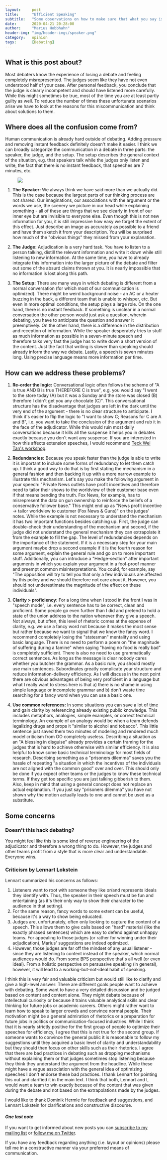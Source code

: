 ```yaml
---
layout:     post
title:      "Efficient Speaking"
subtitle:   "Some observations on how to make sure that what you say is being heard"
date:       2020-04-21 20:28:00
author:     "Marius Hobbhahn"
header-img: "img/header-imgs/speaker.png"
category:   opinion
tags:       [Debating]
---
```


## What is this post about?

Most debaters know the experience of losing a debate and feeling completely misrepresented. The judges seem like they have not even understood half of your case. After personal feedback, you conclude that the judge is clearly incompetent and should have listened more carefully. While this might sometimes be true, most of the time you are at least partly guilty as well. To reduce the number of times these unfortunate scenarios arise we have to look at the reasons for this miscommunication and think about solutions to them.

## Where does all the confusion come from?

Human communication is already hard outside of debating. Adding pressure and removing instant feedback definitely doesn't make it easier. I think we can broadly categorize the communication in a debate in three parts: the speaker, the judge, and the setup. The setup describes the general context of the situation, e.g. that speakers talk while the judges only listen and write, the fact that there is no instant feedback, that speeches are 7 minutes, etc.

<figure>
  <img src="/img/Efficient_Speeches/setup.png"/>
</figure>

1. **The Speaker:** We always think we have said more than we actually did. This is the case because the largest parts of our thinking process are not shared. Our imaginations, our associations with the argument or the words we use, the scenery we picture in our head while explaining something - all of these are things that we see clearly in front of our inner eye but are invisible to everyone else. Even though this is not new information for you, it is still impressive how easy we forget the extent of this effect. Just describe an image as accurately as possible to a friend and have them sketch it from your description. You will be surprised how much of the "obvious things" they missed from your explanation.

2. **The Judge:** Adjudication is a very hard task. You have to listen to a person talking, distill the relevant information and write it down while still listening to new information. At the same time, you have to already integrate this information into the larger picture of the debate and filter out some of the absurd claims thrown at you. It is nearly impossible that no information is lost along this path.

3. **The Setup:** There are many ways in which debating is different from a normal conversation (for which most of our communication is optimized). There might be weird background noise - an AC or a heater buzzing in the back, a different team that is unable to whisper, etc. But even in more optimal conditions, the setup plays a large role. On the one hand, there is no instant feedback. If something is unclear in a normal conversation the other person would just ask a question, wherein debating, you have to anticipate the question and answer it preemptively. On the other hand, there is a difference in the distribution and reception of information. While the speaker desperately tries to stuff as much information as possible in a seven-minute speech and therefore talks very fast the judge has to write down a short version of the content. Just the fact that writing is slower than speaking should already inform the way we debate. Lastly, a speech is seven minutes long. Using precise language means more information per time.

## How can we address these problems?

1. **Re-order the logic:** Conversational logic often follows the scheme of "A is true AND B is true THEREFORE C is true", e.g. you would say "I went to the store today (A) but it was a Sunday and the store was closed (B) therefore I didn't get you any chocolate (C)". This conversational structure has the disadvantage that judges are left in the dark until the very end of the argument - there is no clear structure to anticipate. I think it's easier to flip the logic to "I want to show C; Reasons for C are A and B", i.e. you want to take the conclusion of the argument and rub it in the face of the adjudicator. While this would ruin most daily conversations because it kills all the suspense it helps you in debates exactly because you don't want any suspense. If you are interested in how this affects extension speeches, I would recommend <a href='https://www.youtube.com/watch?v=35QMP6wGkYw'>Teck Wei Tan's workshop</a>.

2. **Redundancies:** Because you speak faster than the judge is able to write it is important to include some forms of redundancy to let them catch up. I think a good way to do that is by first stating the mechanism in a general fashion and then backing it up with a more narrow example to illustrate this mechanism. Let's say you make the following argument in your speech: "Private News outlets have profit incentives and therefore need to tailor their shows to the worldview of their customer base even if that means bending the truth. Fox News, for example, has to misrepresent the data on gun ownership to reinforce the beliefs of a conservative follower base." This might end up as "News profit incentive -> tailor worldview to customer (Fox News & Guns)" on the judges’ notes. While the example is not necessary to understand the mechanism it has two important functions besides catching up. First, the judge can double-check their understanding of the mechanism and second, if the judge did not understand the general mechanism they can extrapolate it from the example to fill the gap. The level of redundancies depends on the importance of the statement. If it is a necessary step for your main argument maybe drop a second example if it is the fourth reason for some argument, explain the general rule and go on to more important stuff. Additionally, you can introduce a "Hedge-section" after important arguments in which you explain your argument in a fool-proof manner and preempt common misinterpretations. You could, for example, say "The opposition will try to tell you that only a few individuals are affected by this policy and we should therefore not care about it. However, you should not underestimate the magnitude of the effect on these individuals".

3. **Clarity > proficiency:** For a long time when I stood in the front I was in "speech mode", i.e. every sentence has to be correct, clean and proficient. Some people go even further than I did and pretend to hold a state of the union address to the nation whenever they give a speech. Not always, but often, this level of rhetoric comes at the expense of clarity, e.g. we use a fancy word not because it makes the most sense but rather because we want to signal that we know the fancy word. I recommend completely losing the "statesman" mentality and using basic language. There is no need to perform a poem on "the magnitude of suffering during a famine" when saying "having no food is really bad" is completely sufficient. There is also no need to use grammatically correct sentences. As long as the message is clear nobody cares whether you butcher the grammar. As a basic rule, you should mostly use main sentences. Subordinates greatly complicate your structure and reduce information-delivery efficiency. As I will discuss in the next point there are obvious advantages of being very proficient in a language but what I really want to stress here is that a) there is no shame in using simple language or incomplete grammar and b) don't waste time searching for a fancy word when you can use a basic one.

4. **Use common references:** In some situations you can save a lot of time and gain clarity by referencing already existing public knowledge. This includes metaphors, analogies, simple examples, or correct technical terminology. An example of an analogy would be when a team defends legalizing drugs and props it "similar to alcohol and tobacco". This little sentence just saved them two minutes of modeling and rendered much model criticism from OO completely useless. Describing a situation as an "A blessing in disguise" already provides a certain framing for the judges that is hard to achieve otherwise with similar efficiency. It is also helpful to know some basic technical terminology for most fields of research. Describing something as a "prisoners dilemma" saves you the hassle of repeating "a situation in which the incentives of the individuals are not aligned with the common good" over and over. This should only be done if you expect other teams or the judges to know these technical terms. If they get too specific you are just talking gibberish to them. Also, keep in mind that using a general concept does not replace an actual explanation. If you just say "prisoners dilemma" you have not shown why the motion actually leads to one and cannot be used as a substitute.

## Some concerns

### Doesn't this hack debating?

You might feel like this is some kind of reverse engineering of the adjudicator and therefore a wrong thing to do. However, the judges and other teams profit from a style that is more clear and understandable. Everyone wins.

### Criticism by Lennart Lokstein

Lennart summarized his concerns as follows:
1. Listeners want to root with someone they like or/and represents ideals they identify with. Thus, the speaker in their speech must be fun and entertaining (as it's their only way to show their character to the audience in that setting).
2. For the same reason, fancy words to some extent can be useful, because it's a way to show being educated.
3. Judges are, unfortunately, often only looking to capture the content of a speech. This allows them to give calls based on "hard" material (like the exactly phrased sentences) which are easy to defend against unhappy teams. For appealing to those judges (or rather for winning under their adjudication), Marius' suggestions are indeed optimized.
4. However, those judges are far off the mindset of any usual listener - since they are listening to content instead of the speaker, which normal audiences would do. From some BPS perspective that's all well (or even ideal). From a holistic perspective on persuasive speaking (in general), however, it will lead to a working-but-not-ideal habit of speaking.

I think this is very fair and valuable criticism but would still like to clarify and give a high-level answer: There are different goals people want to achieve with debating. Some want to have a very detailed discussion and be judged based on content and content alone. They might debate because of intellectual curiosity or because it trains valuable analytical skills and clear thinking for future jobs or academic careers. Others might rather want to learn how to speak to larger crowds and convince normal people. Their motivation might be a general admiration of rhetorics or a preparation for future jobs in politics or communication-focused industries. While I think that it is nearly strictly positive for the first group of people to optimize their speeches for efficiency, I agree that this is not true for the second group. If someone wants to convince the general public it is reasonable to follow my suggestions until they acquired a basic level of clarity and understandability but they should then focus on other skills such as their rhetorics.
I agree that there are bad practices in debating such as dropping mechanisms without explaining them or that judges sometimes stop listening because they think they understand the argument from the headline. While these might have a vague association with the general idea of optimizing speeches I don't endorse these bad practices. I thank Lennart for pointing this out and clarified it in the main text. I think that both, Lennart and I, would want a team to win exactly because of the content that was given during the debate and not based on the extrapolations made by the judges.

I would like to thank Dominik Hermle for feedback and suggestions, and Lennart Lokstein for clarifications and constructive discourse.

#### ***One last note***

If you want to get informed about new posts you can <a href='http://www.mariushobbhahn.com/subscribe/'>subscribe to my mailing list</a> or <a href='https://twitter.com/MariusHobbhahn'>follow me on Twitter</a>.

If you have any feedback regarding anything (i.e. layout or opinions) please tell me in a constructive manner via your preferred means of communication.



